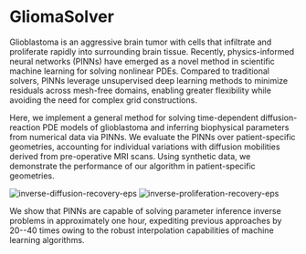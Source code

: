 # GliomaSolver
Glioblastoma is an aggressive brain tumor with cells that infiltrate and proliferate rapidly into surrounding brain tissue. Recently, physics-informed neural networks (PINNs) have emerged as a novel method in scientific machine learning for solving nonlinear PDEs. Compared to traditional solvers, PINNs leverage unsupervised deep learning methods to minimize residuals across mesh-free domains, enabling greater flexibility while avoiding the need for complex grid constructions. 

Here, we implement a general method for solving time-dependent diffusion-reaction PDE models of glioblastoma and inferring biophysical parameters from numerical data via PINNs. We evaluate the PINNs over patient-specific geometries, accounting for individual variations with diffusion mobilities derived from pre-operative MRI scans. Using synthetic data, we demonstrate the performance of our algorithm in patient-specific geometries. 

![inverse-diffusion-recovery-eps](https://user-images.githubusercontent.com/51041969/200189095-3a4c2b8f-fafd-49f7-bc18-d4c9de807e76.png)
![inverse-proliferation-recovery-eps](https://user-images.githubusercontent.com/51041969/200189101-485830df-67e7-47ce-91e0-e37a505d0b05.png)

We show that PINNs are capable of solving parameter inference inverse problems in approximately one hour, expediting previous approaches by 20--40 times owing to the robust interpolation capabilities of machine learning algorithms.
